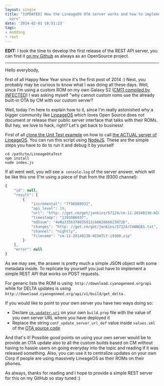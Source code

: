 ```yaml
---
layout: single
title: "[UPDATED] How the LineageOS OTA server works and how to implement and use
  ours"
date: '2014-02-01 18:51:23'
tags:
- modding
- rest
---
```


**EDIT:** I took the time to develop the first release of the REST API server, you can find it [on my Github](https://github.com/julianxhokaxhiu/LineageOTA) as always as an OpenSource project.

* * *

Hello everybody,

first of all Happy New Year since it's the first post of 2014 :) Next, you probably may be curious to know what I was doing all these days. Well, since I'm using a custom ROM on my own Galaxy S2 ([CM11 compiled by iNFECTED](http://forum.xda-developers.com/showthread.php?t=2535369)) I was asking myself "why cannot custom roms use the already built-in OTA by CM with our custom server?

Well, today I'm here to explain how to it, since I'm really astonished why a bigger community like [LineageOS](http://lineageos.org/) which loves Open Source does not document or release their public server interface that talks with their ROMs. But hey, we love to hack, right? Let's get back to business!

First of all [clone the Unit Test example](https://github.com/julianxhokaxhiu/LineageOTAUnitTest) on how to call [the ACTUAL server of LineageOS](http://download.cyanogenmod.org). You can run this script using [NodeJS](http://nodejs.org/). These are the simple steps you have to do to run it and debug it by yourself

```
cd /path/to/LineageOtaTest
npm install
node index.js
```

If all went well, you will see a  `console.log` of the server answer, which will be like this one (I'm using a piece of that from the i9300 channel):

```javascript
{
    "id": null,
    "result": [
        {
            "incremental": "7f96568932",
            "api_level": 19,
            "url": "http: //get.cm/get/jenkins/57124/cm-11-20140130-NIGHTLY-i9300.zip",
            "timestamp": "1391086037",
            "md5sum": "4e0a335b378035d12cb6626b6623072b",
            "changes": "http: //get.cm/get/jenkins/57124/CHANGES.txt",
            "channel": "nightly",
            "filename": "cm-11-20140130-NIGHTLY-i9300.zip"
        }
    ],
    "error": null
}
```

As we may see, the answer is pretty much a simple JSON object with some metadata inside. To replicate by yourself you just have to implement a simple REST API that works on POST requests.

For generic lists the ROM is using  `http://download.cyanogenmod.org/api` while for DELTA updates is using `http://download.cyanogenmod.org/api/v1/build/get_delta` .

If you would like to point to your own server you have two ways doing so:

*   Declare [`cm.updater.uri`](https://github.com/LineageOS/android_packages_apps_CMUpdater/blob/cm-14.1/src/com/cyanogenmod/updater/service/UpdateCheckService.java#L203) on your own `build.prop` file with the value of you own server URL where you have deployed it
*   Replace the string `conf_update_server_url_def` value inside `values.xml` of the [OTA source code](https://github.com/lineageos/android_packages_apps_CMUpdater/blob/cm-14.1/res/values/config.xml)

And that's it! Possible good points on using your own server would be to provide an OTA update also to all the custom builds based on CM without having to hassle users on going everyday into the topic and reading if it was released something. Also, you can use it to centralize updates on your own Corp if people are using massively LineageOS as their ROMs on their phones.

As always, thanks for reading and I hope to provide a simple REST server for this on my GitHub so stay tuned :)